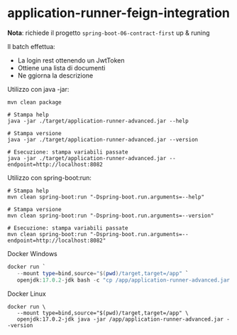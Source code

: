 # application-runner-feign-integration

**Nota**: richiede il progetto `spring-boot-06-contract-first` up & runing

Il batch effettua:
 - La login rest ottenendo un JwtToken
 - Ottiene una lista di documenti
 - Ne ggiorna la descrizione

Utilizzo con java -jar:
```shell
mvn clean package

# Stampa help
java -jar ./target/application-runner-advanced.jar --help

# Stampa versione
java -jar ./target/application-runner-advanced.jar --version

# Esecuzione: stampa variabili passate
java -jar ./target/application-runner-advanced.jar --endpoint=http://localhost:8082
```

Utilizzo con spring-boot:run:

```shell
# Stampa help
mvn clean spring-boot:run "-Dspring-boot.run.arguments=--help"

# Stampa versione
mvn clean spring-boot:run "-Dspring-boot.run.arguments=--version"

# Esecuzione: stampa variabili passate
mvn clean spring-boot:run "-Dspring-boot.run.arguments=--endpoint=http://localhost:8082"
```

Docker Windows
```powershell
docker run `
   --mount type=bind,source="$(pwd)/target,target=/app" `
   openjdk:17.0.2-jdk bash -c "cp /app/application-runner-advanced.jar /opt/batch.war && java -jar /opt/batch.war --version"
```

Docker Linux
```shell
docker run \
   --mount type=bind,source="$(pwd)/target,target=/app" \
   openjdk:17.0.2-jdk java -jar /app/application-runner-advanced.jar --version
```
